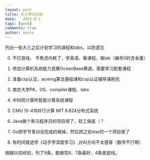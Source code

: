 ```yaml
---
layout: post
title: 大三学习计划
date:   2023-9-1
tags: [geek]
comments: true
author: kevin
---
```


列出一些大三之后计划学习的课程和labs，以防遗忘

0. 不打游戏、 不焦虑内耗了，学英语、看课程、做lab（编号0的含金量）

1. 参加计算机系统能力竞赛OceanBase赛道，需要学习配套课程

2. 准备csp认证，acwing算法基础课和csp认证辅导课刷完

3. 南京大学PA、OS、compiler课程、labs

4. 中科院计算所智能计算系统课程

5. CMU 15-418并行计算   MIT 6.824分布式系统 
6. Java做个黑马程序员的项目得了，软工保底（？
7. Go把字节青训没完成的做掉，然后把之前star的一个项目做了
8. 有时间就选学《动手学深度学习》,对AI方向不太感冒（数学不行啊）

根据以往经验，列了9条，能做完6、7条最好，4条是底线。
